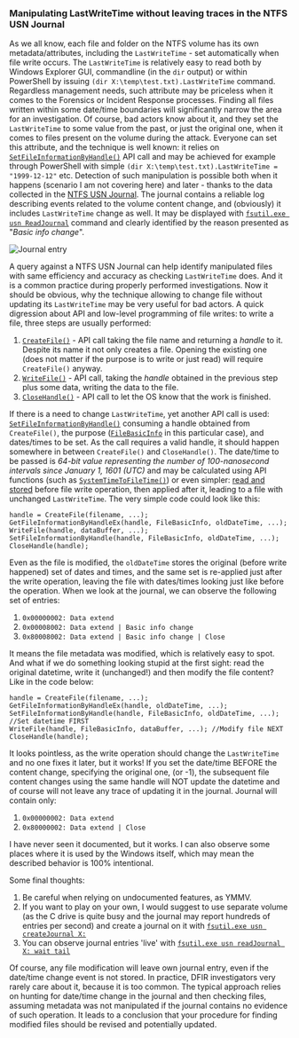 ### Manipulating LastWriteTime without leaving traces in the NTFS USN Journal

As we all know, each file and folder on the NTFS volume has its own metadata/attributes, including the `LastWriteTime` - set automatically when file write occurs. The `LastWriteTime` is relatively easy to read both by Windows Explorer GUI, commandline (in the `dir` output) or within PowerShell by issuing `(dir X:\temp\test.txt).LastWriteTime` command. Regardless management needs, such attribute may be priceless when it comes to the Forensics or Incident Response processes. Finding all files written within some date/time boundaries will significantly narrow the area for an investigation. Of course, bad actors know about it, and they set the `LastWriteTime` to some value from the past, or just the original one, when it comes to files present on the volume during the attack.
Everyone can set this attribute, and the technique is well known: it relies on [`SetFileInformationByHandle()`](https://docs.microsoft.com/en-us/windows/win32/api/fileapi/nf-fileapi-setfileinformationbyhandle) API call and may be achieved for example through PowerShell with simple `(dir X:\temp\test.txt).LastWriteTime = "1999-12-12"` etc.
Detection of such manipulation is possible both when it happens (scenario I am not covering here) and later - thanks to the data collected in the [NTFS USN Journal](https://docs.microsoft.com/en-us/windows/win32/fileio/change-journals). The journal contains a reliable log describing events related to the volume content change, and (obviously) it includes `LastWriteTime` change as well. It may be displayed with [`fsutil.exe usn ReadJournal`](https://docs.microsoft.com/en-us/windows-server/administration/windows-commands/fsutil-usn) command and clearly identified by the reason presented as "*Basic info change*". 

![Journal entry](https://github.com/gtworek/PSBits/raw/master/docs/pics/lastwrite01.PNG)

A query against a NTFS USN Journal can help identify manipulated files with same efficiency and accuracy as checking `LastWriteTime` does. And it is a common practice during properly performed investigations.
Now it should be obvious, why the technique allowing to change file without updating its `LastWriteTime` may be very useful for bad actors. 
A quick digression about API and low-level programming of file writes: to write a file, three steps are usually performed:
1. [`CreateFile()`](https://docs.microsoft.com/en-us/windows/win32/api/fileapi/nf-fileapi-createfilew) - API call taking the file name and returning a *handle* to it. Despite its name it not only creates a file. Opening the existing one (does not matter if the purpose is to write or just read) will require `CreateFile()` anyway.
1. [`WriteFile()`](https://docs.microsoft.com/en-us/windows/win32/api/fileapi/nf-fileapi-writefile) - API call, taking the *handle* obtained in the previous step plus some data, writing the data to the file.
1. [`CloseHandle()`](https://docs.microsoft.com/en-us/windows/win32/api/handleapi/nf-handleapi-closehandle) - API call to let the OS know that the work is finished.

If there is a need to change `LastWriteTime`, yet another API call is used: [`SetFileInformationByHandle()`](https://docs.microsoft.com/en-us/windows/win32/api/fileapi/nf-fileapi-setfileinformationbyhandle) consuming a handle obtained from `CreateFile()`, the purpose ([`FileBasicInfo`](https://docs.microsoft.com/en-us/windows/win32/api/minwinbase/ne-minwinbase-file_info_by_handle_class) in this particular case), and dates/times to be set.
As the call requires a valid handle, it should happen somewhere in between `CreateFile()` and `CloseHandle()`. The date/time to be passed is *64-bit value representing the number of 100-nanosecond intervals since January 1, 1601 (UTC)* and may be calculated using API functions (such as [`SystemTimeToFileTime()`](https://docs.microsoft.com/en-us/windows/win32/api/timezoneapi/nf-timezoneapi-systemtimetofiletime)) or even simpler: [read and stored](https://docs.microsoft.com/en-us/windows/win32/api/winbase/nf-winbase-getfileinformationbyhandleex) before file write operation, then applied after it, leading to a file with unchanged `LastWriteTime`.
The very simple code could look like this:

    handle = CreateFile(filename, ...);
    GetFileInformationByHandleEx(handle, FileBasicInfo, oldDateTime, ...);
    WriteFile(handle, dataBuffer, ...);
    SetFileInformationByHandle(handle, FileBasicInfo, oldDateTime, ...);
    CloseHandle(handle);

Even as the file is modified, the `oldDateTime` stores the original (before write happened) set of dates and times, and the same set is re-applied just after the write operation, leaving the file with dates/times looking just like before the operation.
When we look at the journal, we can observe the following set of entries:

1. `0x00000002: Data extend`
1. `0x00008002: Data extend | Basic info change`
1. `0x80008002: Data extend | Basic info change | Close`

It means the file metadata was modified, which is relatively easy to spot.
And what if we do something looking stupid at the first sight: read the original datetime, write it (unchanged!) and then modify the file content? Like in the code below:

    handle = CreateFile(filename, ...);
    GetFileInformationByHandleEx(handle, oldDateTime, ...);
    SetFileInformationByHandle(handle, FileBasicInfo, oldDateTime, ...); //Set datetime FIRST
    WriteFile(handle, FileBasicInfo, dataBuffer, ...); //Modify file NEXT
    CloseHandle(handle);

It looks pointless, as the write operation should change the `LastWriteTime` and no one fixes it later, but it works! If you set the date/time BEFORE the content change, specifying the original one, (or -1), the subsequent file content changes using the same handle will NOT update the datetime and of course will not leave any trace of updating it in the journal. Journal will contain only:

1. `0x00000002: Data extend`
1. `0x80000002: Data extend | Close`

I have never seen it documented, but it works. I can also observe some places where it is used by the Windows itself, which may mean the described behavior is 100% intentional.

Some final thoughts:

1. Be careful when relying on undocumented features, as YMMV.
1. If you want to play on your own, I would suggest to use separate volume (as the C drive is quite busy and the journal may report hundreds of entries per second) and create a journal on it with [`fsutil.exe usn createJournal X:`](https://docs.microsoft.com/en-us/windows-server/administration/windows-commands/fsutil-usn) 
1. You can observe journal entries 'live' with [`fsutil.exe usn readJournal X: wait tail`](https://docs.microsoft.com/en-us/windows-server/administration/windows-commands/fsutil-usn) 

Of course, any file modification will leave own journal entry, even if the date/time change event is not stored. In practice, DFIR investigators very rarely care about it, because it is too common. The typical approach relies on hunting for date/time change in the journal and then checking files, assuming metadata was not manipulated if the journal contains no evidence of such operation. It leads to a conclusion that your procedure for finding modified files should be revised and potentially updated.
